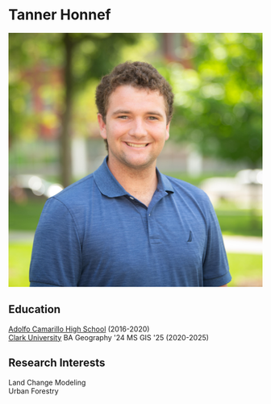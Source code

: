 # Tanner Honnef
![Headshot](heroPhoto.jpg)

## Education
[Adolfo Camarillo High School](https://www.camarillohigh.us/) (2016-2020)
<br/>
[Clark University](https://www.clarku.edu/) BA Geography '24 MS GIS '25 (2020-2025)

## Research Interests
Land Change Modeling
<br/>
Urban Forestry